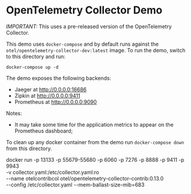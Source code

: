# OpenTelemetry Collector Demo

*IMPORTANT:* This uses a pre-released version of the OpenTelemetry Collector.

This demo uses `docker-compose` and by default runs against the
`otel/opentelemetry-collector-dev:latest` image. To run the demo, switch
to this directory and run:

```shell
docker-compose up -d
```

The demo exposes the following backends:

- Jaeger at http://0.0.0.0:16686
- Zipkin at http://0.0.0.0:9411
- Prometheus at http://0.0.0.0:9090 

Notes:

- It may take some time for the application metrics to appear on the Prometheus
 dashboard;

To clean up any docker container from the demo run `docker-compose down` from 
this directory.



docker run -p 13133 -p 55679-55680 -p 6060 -p 7276 -p 8888 -p 9411 -p 9943 \
    -v collector.yaml:/etc/collector.yaml:ro \
    --name otelcontribcol otel/opentelemetry-collector-contrib:0.13.0 \
        --config /etc/collector.yaml --mem-ballast-size-mib=683
